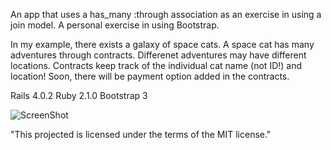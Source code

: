 An app that uses a has_many :through association as an exercise in using a join model. A personal exercise in using Bootstrap. 

In my example, there exists a galaxy of space cats. A space cat has many adventures through contracts. Differenet adventures may have different locations. Contracts keep track of the individual cat name (not ID!) and location! Soon, there will be payment option added in the contracts. 

Rails 4.0.2
Ruby 2.1.0 
Bootstrap 3

![ScreenShot](http://imgur.com/IzLeKiB.png)

"This projected is licensed under the terms of the MIT license."